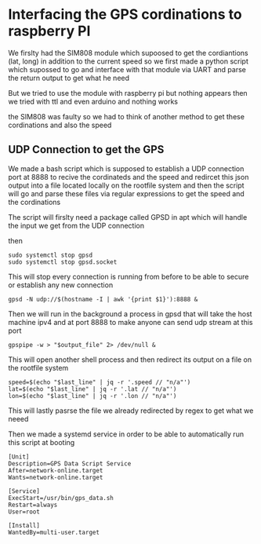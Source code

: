 # Interfacing the GPS cordinations to raspberry PI


We firslty had the SIM808 module which supoosed to get the cordiantions (lat, long) in addition to the current speed so we first made a python script which supossed to go and interface with that module via UART and parse the return output to get what he need


But we tried to use the module with raspberry pi but nothing appears then we tried with ttl and even arduino and nothing works

the SIM808 was faulty so we had to think of another method to get these cordinations and also the speed



## UDP Connection to get the GPS

We made a bash script which is supposed to establish a UDP connection port at 8888 to recive the cordinateds and the speed and redircet this json output into a file located locally on the rootfile system and then the script will go and parse these files via regular expressions to get the speed and the cordinations


The script will firslty need a package called GPSD in apt which will handle the input we get from the UDP connection

then

```
sudo systemctl stop gpsd
sudo systemctl stop gpsd.socket
```

This will stop every connection is running from before to be able to secure or establish any new connection


```
gpsd -N udp://$(hostname -I | awk '{print $1}'):8888 &

```
Then we will run in the background a process in gpsd that will take the host machine ipv4 and at port 8888 to make anyone can send udp stream at this port


```
gpspipe -w > "$output_file" 2> /dev/null &
```

This will open another shell process and then redirect its output on a file on the rootfile system




```
speed=$(echo "$last_line" | jq -r '.speed // "n/a"')
lat=$(echo "$last_line" | jq -r '.lat // "n/a"')
lon=$(echo "$last_line" | jq -r '.lon // "n/a"')

```
This will lastly pasrse the file we already redirected by regex to get what we neeed






Then we made a systemd service in order to be able to automatically run this script at booting


```
[Unit]
Description=GPS Data Script Service
After=network-online.target
Wants=network-online.target

[Service]
ExecStart=/usr/bin/gps_data.sh
Restart=always
User=root

[Install]
WantedBy=multi-user.target


```







